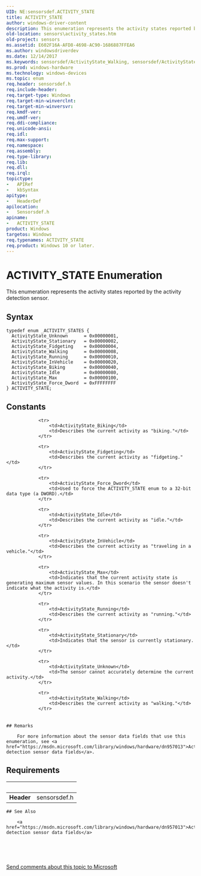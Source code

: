 ```yaml
---
UID: NE:sensorsdef.ACTIVITY_STATE
title: ACTIVITY_STATE
author: windows-driver-content
description: This enumeration represents the activity states reported by the activity detection sensor.
old-location: sensors\activity_states.htm
old-project: sensors
ms.assetid: E602F16A-AFD8-4698-AC90-1686887FFEA6
ms.author: windowsdriverdev
ms.date: 12/14/2017
ms.keywords: sensorsdef/ActivityState_Walking, sensorsdef/ActivityState_Running, sensorsdef/ActivityState_Idle, ActivityState_Fidgeting, sensors.activity_states, ActivityState_Stationary, ActivityState_Force_Dword, sensorsdef/ActivityState_Max, ActivityState_Idle, sensorsdef/ActivityState_Fidgeting, sensorsdef/ActivityState_InVehicle, sensorsdef/ActivityState_Force_Dword, sensorsdef/ACTIVITY_STATE, ActivityState_Running, ActivityState_Max, ActivityState_Biking, sensorsdef/ActivityState_Unknown, ActivityState_Unknown, ActivityState_Walking, ACTIVITY_STATE enumeration [Sensor Devices], ActivityState_InVehicle, ACTIVITY_STATE, sensorsdef/ActivityState_Stationary, sensorsdef/ActivityState_Biking
ms.prod: windows-hardware
ms.technology: windows-devices
ms.topic: enum
req.header: sensorsdef.h
req.include-header: 
req.target-type: Windows
req.target-min-winverclnt: 
req.target-min-winversvr: 
req.kmdf-ver: 
req.umdf-ver: 
req.ddi-compliance: 
req.unicode-ansi: 
req.idl: 
req.max-support: 
req.namespace: 
req.assembly: 
req.type-library: 
req.lib: 
req.dll: 
req.irql: 
topictype:
-	APIRef
-	kbSyntax
apitype:
-	HeaderDef
apilocation:
-	Sensorsdef.h
apiname:
-	ACTIVITY_STATE
product: Windows
targetos: Windows
req.typenames: ACTIVITY_STATE
req.product: Windows 10 or later.
---
```


# ACTIVITY_STATE Enumeration
This enumeration represents the activity states reported by the activity detection sensor.

## Syntax
````
typedef enum _ACTIVITY_STATES { 
  ActivityState_Unknown      = 0x00000001,
  ActivityState_Stationary   = 0x00000002,
  ActivityState_Fidgeting    = 0x00000004,
  ActivityState_Walking      = 0x00000008,
  ActivityState_Running      = 0x00000010,
  ActivityState_InVehicle    = 0x00000020,
  ActivityState_Biking       = 0x00000040,
  ActivityState_Idle         = 0x00000080,
  ActivityState_Max          = 0x00000100,
  ActivityState_Force_Dword  = 0xFFFFFFFF
} ACTIVITY_STATE;
````

## Constants

<table>
            
                <tr>
                    <td>ActivityState_Biking</td>
                    <td>Describes the current activity as "biking."</td>
                </tr>
            
                <tr>
                    <td>ActivityState_Fidgeting</td>
                    <td>Describes the current activity as "fidgeting."</td>
                </tr>
            
                <tr>
                    <td>ActivityState_Force_Dword</td>
                    <td>Used to force the ACTIVITY_STATE enum to a 32-bit data type (a DWORD).</td>
                </tr>
            
                <tr>
                    <td>ActivityState_Idle</td>
                    <td>Describes the current activity as "idle."</td>
                </tr>
            
                <tr>
                    <td>ActivityState_InVehicle</td>
                    <td>Describes the current activity as "traveling in a vehicle."</td>
                </tr>
            
                <tr>
                    <td>ActivityState_Max</td>
                    <td>Indicates that the current activity state is generating maximum sensor values. In this scenario the sensor doesn't indicate what the activity is.</td>
                </tr>
            
                <tr>
                    <td>ActivityState_Running</td>
                    <td>Describes the current activity as "running."</td>
                </tr>
            
                <tr>
                    <td>ActivityState_Stationary</td>
                    <td>Indicates that the sensor is currently stationary.</td>
                </tr>
            
                <tr>
                    <td>ActivityState_Unknown</td>
                    <td>The sensor cannot accurately determine the current activity.</td>
                </tr>
            
                <tr>
                    <td>ActivityState_Walking</td>
                    <td>Describes the current activity as "walking."</td>
                </tr>
</table>

    ## Remarks

        For more information about the sensor data fields that use this enumeration, see <a href="https://msdn.microsoft.com/library/windows/hardware/dn957013">Activity detection sensor data fields</a>.

## Requirements
| &nbsp; | &nbsp; |
| ---- |:---- |
| **Header** | sensorsdef.h |

    ## See Also

        <a href="https://msdn.microsoft.com/library/windows/hardware/dn957013">Activity detection sensor data fields</a>

 

 

<a href="mailto:wsddocfb@microsoft.com?subject=Documentation%20feedback [sensors\sensors]:%20ACTIVITY_STATE enumeration%20 RELEASE:%20(12/14/2017)&amp;body=%0A%0APRIVACY STATEMENT%0A%0AWe use your feedback to improve the documentation. We don't use your email address for any other purpose, and we'll remove your email address from our system after the issue that you're reporting is fixed. While we're working to fix this issue, we might send you an email message to ask for more info. Later, we might also send you an email message to let you know that we've addressed your feedback.%0A%0AFor more info about Microsoft's privacy policy, see http://privacy.microsoft.com/en-us/default.aspx." title="Send comments about this topic to Microsoft">Send comments about this topic to Microsoft</a>